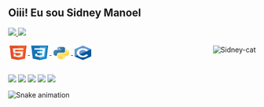 ## Oiii! Eu sou Sidney Manoel 

  
 <div>
  <a href="https://github.com/sidneymanoel">
  <img height="180em" src="https://github-readme-stats.vercel.app/api?username=sidneymanoel&show_icons=true&theme=dark&include_all_commits=true&count_private=true"/>
  <img height="180em" src="https://github-readme-stats.vercel.app/api/top-langs/?username=sidneymanoel&layout=compact&langs_count=7&theme=dark"/>
</div>
<div style="display: inline_block"><br>
  <img align="center" alt="Sidney-HTML" height="30" width="40" src="https://raw.githubusercontent.com/devicons/devicon/master/icons/html5/html5-original.svg">
  <img align="center" alt="Sidney-CSS" height="30" width="40" src="https://raw.githubusercontent.com/devicons/devicon/master/icons/css3/css3-original.svg">
  <img align="center" alt="Sidney-Python" height="30" width="40" src="https://raw.githubusercontent.com/devicons/devicon/master/icons/python/python-original.svg">
  <img align="center" alt="Sidney-C" height="30" width="40" src="https://raw.githubusercontent.com/devicons/devicon/master/icons/c/c-original.svg">
  <img height="140em" align="right" alt="Sidney-cat" src="https://pa1.narvii.com/7317/bbcf367e85ac4467ed8a27be5870baf932a05552r1-480-480_hq.gif">
</div>
  
  ##
 
<div> 
  <a href="https://www.youtube.com/channel/UCgMGAVVw_FL6TRE25XqJzPw" target="_blank"><img src="https://img.shields.io/badge/YouTube-FF0000?style=for-the-badge&logo=youtube&logoColor=white" target="_blank"></a>
  <a href="https://www.instagram.com/sidney_manoel/" target="_blank"><img src="https://img.shields.io/badge/-Instagram-%23E4405F?style=for-the-badge&logo=instagram&logoColor=white" target="_blank"></a>
 	<a href="https://www.twitch.tv/sidneymanoel" target="_blank"><img src="https://img.shields.io/badge/Twitch-9146FF?style=for-the-badge&logo=twitch&logoColor=white" target="_blank"></a>
  <a href = "mailto:sidney.manoel@gmail.com"><img src="https://img.shields.io/badge/-Gmail-%23333?style=for-the-badge&logo=gmail&logoColor=white" target="_blank"></a>
  <a href="https://www.linkedin.com/in/sidneymanoel/" target="_blank"><img src="https://img.shields.io/badge/-LinkedIn-%230077B5?style=for-the-badge&logo=linkedin&logoColor=white" target="_blank"></a> 
 
  ![Snake animation](https://github.com/sidneymanoel/sidneymanoel/blob/output/github-contribution-grid-snake.svg)
 
</div>
